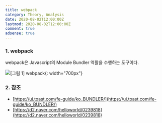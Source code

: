 ```yaml
---
title: webpack
category: Theory, Analysis
date: 2020-08-02T12:00:00Z
lastmod: 2020-08-02T12:00:00Z
comment: true
adsense: true
---
```


### 1. webpack

webpack은 Javascript의 Module Bundler 역활을 수행하는 도구이다.

![[그림 1] webpack]({{site.baseurl}}/images/theory_analysis/webpack/webpack.PNG){: width="700px"}

### 2. 참조

* [https://ui.toast.com/fe-guide/ko_BUNDLER/](https://ui.toast.com/fe-guide/ko_BUNDLER/)
* [https://d2.naver.com/helloworld/0239818](https://d2.naver.com/helloworld/0239818)